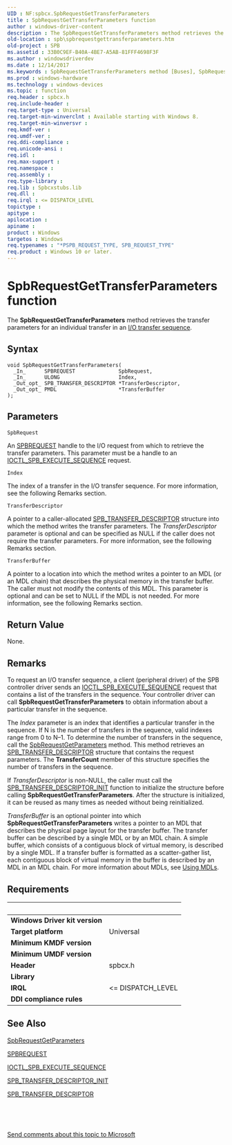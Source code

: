 ```yaml
---
UID : NF:spbcx.SpbRequestGetTransferParameters
title : SpbRequestGetTransferParameters function
author : windows-driver-content
description : The SpbRequestGetTransferParameters method retrieves the transfer parameters for an individual transfer in an I/O transfer sequence.
old-location : spb\spbrequestgettransferparameters.htm
old-project : SPB
ms.assetid : 33B0C9EF-B40A-4BE7-A5AB-81FFF4698F3F
ms.author : windowsdriverdev
ms.date : 12/14/2017
ms.keywords : SpbRequestGetTransferParameters method [Buses], SpbRequestGetTransferParameters, spbcx/SpbRequestGetTransferParameters, SPB.spbrequestgettransferparameters
ms.prod : windows-hardware
ms.technology : windows-devices
ms.topic : function
req.header : spbcx.h
req.include-header : 
req.target-type : Universal
req.target-min-winverclnt : Available starting with Windows 8.
req.target-min-winversvr : 
req.kmdf-ver : 
req.umdf-ver : 
req.ddi-compliance : 
req.unicode-ansi : 
req.idl : 
req.max-support : 
req.namespace : 
req.assembly : 
req.type-library : 
req.lib : Spbcxstubs.lib
req.dll : 
req.irql : <= DISPATCH_LEVEL
topictype : 
apitype : 
apilocation : 
apiname : 
product : Windows
targetos : Windows
req.typenames : "*PSPB_REQUEST_TYPE, SPB_REQUEST_TYPE"
req.product : Windows 10 or later.
---
```



# SpbRequestGetTransferParameters function
The <b>SpbRequestGetTransferParameters</b> method retrieves the transfer parameters for an individual transfer in an <a href="https://msdn.microsoft.com/7415DB28-5E93-4F47-B169-7C652969D4C7">I/O transfer sequence</a>.

## Syntax

````
void SpbRequestGetTransferParameters(
  _In_      SPBREQUEST              SpbRequest,
  _In_      ULONG                   Index,
  _Out_opt_ SPB_TRANSFER_DESCRIPTOR *TransferDescriptor,
  _Out_opt_ PMDL                    *TransferBuffer
);
````

## Parameters

`SpbRequest`

An <a href="https://docs.microsoft.com/en-us/windows-hardware/drivers/spb/spbcx-object-handles">SPBREQUEST</a> handle to the I/O request from which to retrieve the transfer parameters. This parameter must be a handle to an <a href="https://msdn.microsoft.com/library/windows/hardware/hh450857">IOCTL_SPB_EXECUTE_SEQUENCE</a> request.

`Index`

The index of a transfer in the I/O transfer sequence. For more information, see the following Remarks section.

`TransferDescriptor`

A pointer to a caller-allocated <a href="https://msdn.microsoft.com/library/windows/hardware/hh406218">SPB_TRANSFER_DESCRIPTOR</a> structure into which  the method writes the transfer parameters. The <i>TransferDescriptor</i> parameter is optional and can be specified as NULL if the caller does not require the transfer parameters. For more information, see the following Remarks section.

`TransferBuffer`

A pointer to a location into which the method writes a pointer to an MDL (or an MDL chain) that describes the physical memory in the transfer buffer.  The caller must not modify the contents of this MDL. This parameter is optional and can be set to NULL if the MDL is not needed. For more information, see the following Remarks section.


## Return Value

None.

## Remarks

To request an I/O transfer sequence, a client (peripheral driver) of the SPB controller driver sends an <a href="https://msdn.microsoft.com/library/windows/hardware/hh450857">IOCTL_SPB_EXECUTE_SEQUENCE</a> request that contains a list of the transfers in the sequence. Your controller driver can call <b>SpbRequestGetTransferParameters</b> to obtain information about a particular transfer in the sequence.

The <i>Index</i> parameter is an index that identifies a particular transfer in the sequence.   If N is the number of transfers in the sequence, valid indexes range from 0 to N–1. To determine the number of transfers in the sequence, call the <a href="https://msdn.microsoft.com/library/windows/hardware/hh450922">SpbRequestGetParameters</a> method. This method retrieves an <a href="https://msdn.microsoft.com/library/windows/hardware/hh406218">SPB_TRANSFER_DESCRIPTOR</a> structure that contains the request parameters. The <b>TransferCount</b> member of this structure specifies the number of transfers in the sequence.

If <i>TransferDescriptor</i> is non-NULL, the caller must call the <a href="https://msdn.microsoft.com/library/windows/hardware/hh406219">SPB_TRANSFER_DESCRIPTOR_INIT</a> function to initialize the structure before calling  <b>SpbRequestGetTransferParameters</b>.  After the structure is initialized, it can be reused as many times as needed without being reinitialized.

<i>TransferBuffer</i> is an optional pointer into which <b>SpbRequestGetTransferParameters</b> writes a pointer to an MDL that describes the physical page layout for the transfer buffer. The transfer buffer can be described by a single MDL or by an MDL chain. A simple buffer, which consists of a contiguous block of virtual memory, is described by a single MDL. If a transfer buffer is formatted as a scatter-gather list, each contiguous block of virtual memory in the buffer is described by an MDL in an MDL chain. For more information about MDLs, see <a href="https://msdn.microsoft.com/library/windows/hardware/ff565421">Using MDLs</a>.

## Requirements
| &nbsp; | &nbsp; |
| ---- |:---- |
| **Windows Driver kit version** |  |
| **Target platform** | Universal |
| **Minimum KMDF version** |  |
| **Minimum UMDF version** |  |
| **Header** | spbcx.h |
| **Library** |  |
| **IRQL** | <= DISPATCH_LEVEL |
| **DDI compliance rules** |  |

## See Also

<a href="https://msdn.microsoft.com/library/windows/hardware/hh450922">SpbRequestGetParameters</a>

<a href="https://docs.microsoft.com/en-us/windows-hardware/drivers/spb/spbcx-object-handles">SPBREQUEST</a>

<a href="https://msdn.microsoft.com/library/windows/hardware/hh450857">IOCTL_SPB_EXECUTE_SEQUENCE</a>

<a href="https://msdn.microsoft.com/library/windows/hardware/hh406219">SPB_TRANSFER_DESCRIPTOR_INIT</a>

<a href="https://msdn.microsoft.com/library/windows/hardware/hh406218">SPB_TRANSFER_DESCRIPTOR</a>

 

 

<a href="mailto:wsddocfb@microsoft.com?subject=Documentation%20feedback [SPB\buses]:%20SpbRequestGetTransferParameters method%20 RELEASE:%20(12/14/2017)&amp;body=%0A%0APRIVACY STATEMENT%0A%0AWe use your feedback to improve the documentation. We don't use your email address for any other purpose, and we'll remove your email address from our system after the issue that you're reporting is fixed. While we're working to fix this issue, we might send you an email message to ask for more info. Later, we might also send you an email message to let you know that we've addressed your feedback.%0A%0AFor more info about Microsoft's privacy policy, see http://privacy.microsoft.com/en-us/default.aspx." title="Send comments about this topic to Microsoft">Send comments about this topic to Microsoft</a>